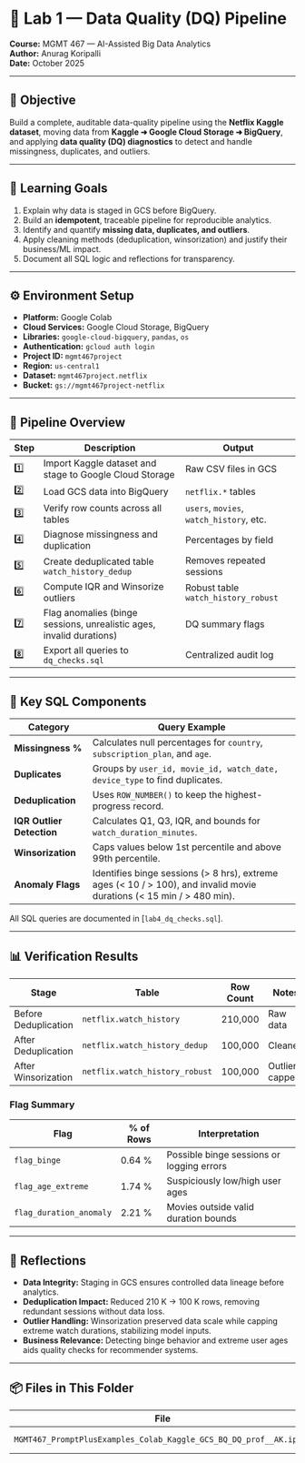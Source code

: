 # 🧩 Lab 1 — Data Quality (DQ) Pipeline  
**Course:** MGMT 467 — AI-Assisted Big Data Analytics  
**Author:** Anurag Koripalli  
**Date:** October 2025  

---

## 🎯 Objective  
Build a complete, auditable data-quality pipeline using the **Netflix Kaggle dataset**, moving data from **Kaggle ➜ Google Cloud Storage ➜ BigQuery**, and applying **data quality (DQ) diagnostics** to detect and handle missingness, duplicates, and outliers.

---

## 🧠 Learning Goals  
1. Explain why data is staged in GCS before BigQuery.  
2. Build an **idempotent**, traceable pipeline for reproducible analytics.  
3. Identify and quantify **missing data, duplicates, and outliers**.  
4. Apply cleaning methods (deduplication, winsorization) and justify their business/ML impact.  
5. Document all SQL logic and reflections for transparency.

---

## ⚙️ Environment Setup  
- **Platform:** Google Colab  
- **Cloud Services:** Google Cloud Storage, BigQuery  
- **Libraries:** `google-cloud-bigquery`, `pandas`, `os`  
- **Authentication:** `gcloud auth login`  
- **Project ID:** `mgmt467project`  
- **Region:** `us-central1`  
- **Dataset:** `mgmt467project.netflix`  
- **Bucket:** `gs://mgmt467project-netflix`

---

## 🧩 Pipeline Overview  

| Step | Description | Output |
|------|--------------|--------|
| 1️⃣ | Import Kaggle dataset and stage to Google Cloud Storage | Raw CSV files in GCS |
| 2️⃣ | Load GCS data into BigQuery | `netflix.*` tables |
| 3️⃣ | Verify row counts across all tables | `users`, `movies`, `watch_history`, etc. |
| 4️⃣ | Diagnose missingness and duplication | Percentages by field |
| 5️⃣ | Create deduplicated table `watch_history_dedup` | Removes repeated sessions |
| 6️⃣ | Compute IQR and Winsorize outliers | Robust table `watch_history_robust` |
| 7️⃣ | Flag anomalies (binge sessions, unrealistic ages, invalid durations) | DQ summary flags |
| 8️⃣ | Export all queries to `dq_checks.sql` | Centralized audit log |

---

## 🧮 Key SQL Components  
| Category | Query Example |
|-----------|----------------|
| **Missingness %** | Calculates null percentages for `country`, `subscription_plan`, and `age`. |
| **Duplicates** | Groups by `user_id, movie_id, watch_date, device_type` to find duplicates. |
| **Deduplication** | Uses `ROW_NUMBER()` to keep the highest-progress record. |
| **IQR Outlier Detection** | Calculates Q1, Q3, IQR, and bounds for `watch_duration_minutes`. |
| **Winsorization** | Caps values below 1st percentile and above 99th percentile. |
| **Anomaly Flags** | Identifies binge sessions (> 8 hrs), extreme ages (< 10 / > 100), and invalid movie durations (< 15 min / > 480 min). |

All SQL queries are documented in [`lab4_dq_checks.sql`].

---

## 📊 Verification Results  

| Stage | Table | Row Count | Notes |
|-------|--------|-----------|-------|
| Before Deduplication | `netflix.watch_history` | 210,000 | Raw data |
| After Deduplication | `netflix.watch_history_dedup` | 100,000 | Cleaned |
| After Winsorization | `netflix.watch_history_robust` | 100,000 | Outliers capped |

### Flag Summary  
| Flag | % of Rows | Interpretation |
|------|------------|----------------|
| `flag_binge` | 0.64 % | Possible binge sessions or logging errors |
| `flag_age_extreme` | 1.74 % | Suspiciously low/high user ages |
| `flag_duration_anomaly` | 2.21 % | Movies outside valid duration bounds |

---

## 💬 Reflections  

- **Data Integrity:** Staging in GCS ensures controlled data lineage before analytics.  
- **Deduplication Impact:** Reduced 210 K → 100 K rows, removing redundant sessions without data loss.  
- **Outlier Handling:** Winsorization preserved data scale while capping extreme watch durations, stabilizing model inputs.  
- **Business Relevance:** Detecting binge behavior and extreme user ages aids quality checks for recommender systems.  

---

## 📦 Files in This Folder  
| File | Description |
|------|--------------|
| `MGMT467_PromptPlusExamples_Colab_Kaggle_GCS_BQ_DQ_prof__AK.ipynb` | Complete C_

